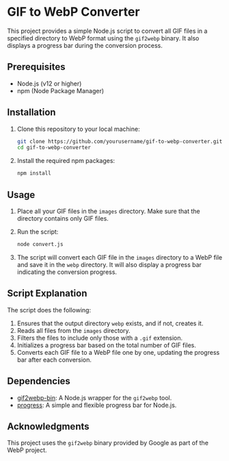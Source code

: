 # GIF to WebP Converter

This project provides a simple Node.js script to convert all GIF files in a specified directory to WebP format using the `gif2webp` binary. It also displays a progress bar during the conversion process.

## Prerequisites

- Node.js (v12 or higher)
- npm (Node Package Manager)

## Installation

1. Clone this repository to your local machine:
    ```bash
    git clone https://github.com/yourusername/gif-to-webp-converter.git
    cd gif-to-webp-converter
    ```

2. Install the required npm packages:
    ```bash
    npm install
    ```

## Usage

1. Place all your GIF files in the `images` directory. Make sure that the directory contains only GIF files.

2. Run the script:
    ```bash
    node convert.js
    ```

3. The script will convert each GIF file in the `images` directory to a WebP file and save it in the `webp` directory. It will also display a progress bar indicating the conversion progress.

## Script Explanation

The script does the following:
1. Ensures that the output directory `webp` exists, and if not, creates it.
2. Reads all files from the `images` directory.
3. Filters the files to include only those with a `.gif` extension.
4. Initializes a progress bar based on the total number of GIF files.
5. Converts each GIF file to a WebP file one by one, updating the progress bar after each conversion.

## Dependencies

- [gif2webp-bin](https://www.npmjs.com/package/gif2webp-bin): A Node.js wrapper for the `gif2webp` tool.
- [progress](https://www.npmjs.com/package/progress): A simple and flexible progress bar for Node.js.


## Acknowledgments

This project uses the `gif2webp` binary provided by Google as part of the WebP project.
